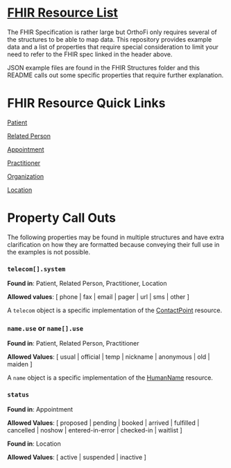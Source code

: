 # [FHIR Resource List](https://www.hl7.org/fhir/resourcelist.html)

The FHIR Specification is rather large but OrthoFi only requires several of the structures to be able to map data. This repository provides example data and a list of properties that require special consideration to limit your need to refer to the FHIR spec linked in the header above.

JSON example files are found in the FHIR Structures folder and this README calls out some specific properties that require further explanation.


# FHIR Resource Quick Links
[Patient](https://www.hl7.org/fhir/patient.html)

[Related Person](https://www.hl7.org/fhir/relatedperson.html)

[Appointment](https://www.hl7.org/fhir/appointment.html)

[Practitioner](https://www.hl7.org/fhir/practitioner.html)

[Organization](https://www.hl7.org/fhir/organization.html)

[Location](https://www.hl7.org/fhir/location.html)


# Property Call Outs
The following properties may be found in multiple structures and have extra clarification on how they are formatted because conveying their full use in the examples is not possible.

### `telecom[].system`
**Found in**: Patient, Related Person, Practitioner, Location

**Allowed values**: [ phone | fax | email | pager | url | sms | other ]

A `telecom` object is a specific implementation of the [ContactPoint](https://www.hl7.org/fhir/datatypes.html#ContactPoint) resource.

### `name.use` or `name[].use`
**Found in**: Patient, Related Person, Practitioner

**Allowed Values**: [ usual | official | temp | nickname | anonymous | old | maiden ]

A `name` object is a specific implementation of the [HumanName](https://www.hl7.org/fhir/datatypes.html#HumanName) resource.

### `status`
**Found in**: Appointment

**Allowed Values**: [ proposed | pending | booked | arrived | fulfilled | cancelled | noshow | entered-in-error | checked-in | waitlist ]

**Found in**: Location

**Allowed Values**: [ active | suspended | inactive ]

